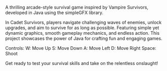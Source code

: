 A thrilling arcade-style survival game inspired by Vampire Survivors, developed in Java using the simpleGFX library. 

In Cadet Survivors, players navigate challenging waves of enemies, unlock upgrades, and aim to survive for as long as possible. Featuring simple yet dynamic graphics, smooth gameplay mechanics, and endless action.
This project showcases the power of Java for crafting fun and engaging games.

Controls:
W: Move Up
S: Move Down
A: Move Left
D: Move Right
Space: Shoot

Get ready to test your survival skills and take on the relentless onslaught!
